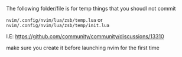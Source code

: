 The following folder/file is for temp things that you shoudl not commit

`nvim/.config/nvim/lua/zsb/temp.lua`
or
`nvim/.config/nvim/lua/zsb/temp/init.lua`

I.E: https://github.com/community/community/discussions/13310

make sure you create it before launching nvim for the first time
